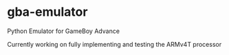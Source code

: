 # gba-emulator
Python Emulator for GameBoy Advance

Currently working on fully implementing and testing the ARMv4T processor
